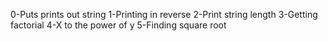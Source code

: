 0-Puts prints out string
1-Printing in reverse
2-Print string length
3-Getting factorial
4-X to the power of y
5-Finding square root 
